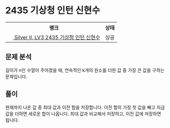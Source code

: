 # 2435 기상청 인턴 신현수



<table>
  <tr>
    <th>랭크</th>
    <th>상태</th>
  </tr>
  <tr>
    <td>
      <a href="http://noj.am/2435">
        <img src="https://static.solved.ac/tier_small/9.svg" height="16px"/>
        Silver II, LV3 2435 기상청 인턴 신현수
      </a>
    </td>
    <td>
      싱공
    </td>
  </tr>
</table>



## 문제 분석

길이가 n인 수열이 주어졌을 때, 연속적인 k개의 원소를 더한 값 중 가장 큰 값을 구하는 문제입니다.

## 풀이

현재까지 나온 값 중 최대 값과 이전 합을 저장합니다.
이전 합의 가장 첫 값을 빼고 지금 값을 더하면 새로운 합이 나옵니다.
최대 값과 비교해서 저장하고, 이전 값에 저장하면 됩니다.
